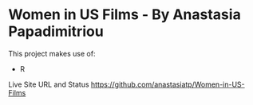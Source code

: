# Women in US Films - By Anastasia Papadimitriou

This project makes use of:
- R

Live Site URL and Status
https://github.com/anastasiatp/Women-in-US-Films
